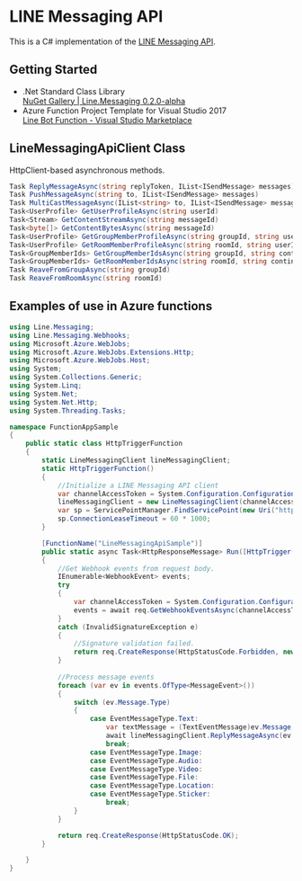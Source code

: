 # LINE Messaging API

This is a C# implementation of the [LINE Messaging API](https://developers.line.me/messaging-api/overview).

## Getting Started
- .Net Standard Class Library   
[NuGet Gallery | Line.Messaging 0.2.0-alpha](https://www.nuget.org/packages/Line.Messaging/0.2.0-alpha)
- Azure Function Project Template for Visual Studio 2017  
[Line Bot Function - Visual Studio Marketplace](https://marketplace.visualstudio.com/items?itemName=pierre3.LineBotFunction)

## LineMessagingApiClient Class

HttpClient-based asynchronous methods.
```cs
Task ReplyMessageAsync(string replyToken, IList<ISendMessage> messages)
Task PushMessageAsync(string to, IList<ISendMessage> messages)
Task MultiCastMessageAsync(IList<string> to, IList<ISendMessage> messages)
Task<UserProfile> GetUserProfileAsync(string userId)
Task<Stream> GetContentStreamAsync(string messageId)
Task<byte[]> GetContentBytesAsync(string messageId)
Task<UserProfile> GetGroupMemberProfileAsync(string groupId, string userId)
Task<UserProfile> GetRoomMemberProfileAsync(string roomId, string userId)
Task<GroupMemberIds> GetGroupMemberIdsAsync(string groupId, string continuationToken = null)
Task<GroupMemberIds> GetRoomMemberIdsAsync(string roomId, string continuationToken = null)
Task ReaveFromGroupAsync(string groupId)
Task ReaveFromRoomAsync(string roomId)
```


## Examples of use in Azure functions 

```cs
using Line.Messaging;
using Line.Messaging.Webhooks;
using Microsoft.Azure.WebJobs;
using Microsoft.Azure.WebJobs.Extensions.Http;
using Microsoft.Azure.WebJobs.Host;
using System;
using System.Collections.Generic;
using System.Linq;
using System.Net;
using System.Net.Http;
using System.Threading.Tasks;

namespace FunctionAppSample
{
    public static class HttpTriggerFunction
    {
        static LineMessagingClient lineMessagingClient;
        static HttpTriggerFunction()
        {
            //Initialize a LINE Messaging API client
            var channelAccessToken = System.Configuration.ConfigurationManager.AppSettings["ChannelAccessToken"];
            lineMessagingClient = new LineMessagingClient(channelAccessToken);
            var sp = ServicePointManager.FindServicePoint(new Uri("https://api.line.me"));
            sp.ConnectionLeaseTimeout = 60 * 1000;
        }

        [FunctionName("LineMessagingApiSample")]
        public static async Task<HttpResponseMessage> Run([HttpTrigger(AuthorizationLevel.Anonymous, "post", Route = null)]HttpRequestMessage req, TraceWriter log)
        {
            //Get Webhook events from request body.
            IEnumerable<WebhookEvent> events;
            try
            {
                var channelAccessToken = System.Configuration.ConfigurationManager.AppSettings["ChannelSecret"];
                events = await req.GetWebhookEventsAsync(channelAccessToken);
            }
            catch (InvalidSignatureException e)
            {
                //Signature validation failed.
                return req.CreateResponse(HttpStatusCode.Forbidden, new { Message = e.Message });
            }
            
            //Process message events 
            foreach (var ev in events.OfType<MessageEvent>())
            {
                switch (ev.Message.Type)
                {
                    case EventMessageType.Text:
                        var textMessage = (TextEventMessage)ev.Message;
                        await lineMessagingClient.ReplyMessageAsync(ev.ReplyToken, new[] { new TextMessage(textMessage.Text) });
                        break;
                    case EventMessageType.Image:
                    case EventMessageType.Audio:
                    case EventMessageType.Video:
                    case EventMessageType.File:
                    case EventMessageType.Location:
                    case EventMessageType.Sticker:
                        break;
                }
            }

            return req.CreateResponse(HttpStatusCode.OK);
        }

    }
}
```
